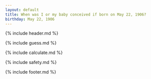 ```yaml
---
layout: default
title: When was I or my baby conceived if born on May 22, 1906?
birthday: May 22, 1906
---
```


{% include header.md %}

{% include guess.md %}

{% include calculate.md %}

{% include safety.md %}

{% include footer.md %}



